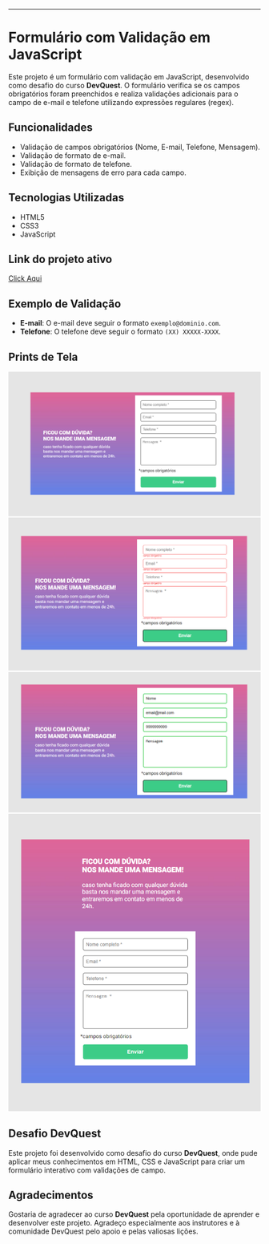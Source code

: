 

---

# Formulário com Validação em JavaScript

Este projeto é um formulário com validação em JavaScript, desenvolvido como desafio do curso **DevQuest**. O formulário verifica se os campos obrigatórios foram preenchidos e realiza validações adicionais para o campo de e-mail e telefone utilizando expressões regulares (regex).

## Funcionalidades

- Validação de campos obrigatórios (Nome, E-mail, Telefone, Mensagem).
- Validação de formato de e-mail.
- Validação de formato de telefone.
- Exibição de mensagens de erro para cada campo.

## Tecnologias Utilizadas

- HTML5
- CSS3
- JavaScript

## Link do projeto ativo
[Click Aqui](https://formulario-com-validacao-javascript.netlify.app/)

## Exemplo de Validação

- **E-mail**: O e-mail deve seguir o formato `exemplo@dominio.com`.
- **Telefone**: O telefone deve seguir o formato `(XX) XXXXX-XXXX`.

## Prints de Tela

![](./Designer/Tela-inicial.png)
![](./Designer/Tela-ativada.png)
![](./Designer/Fim-de-Tela.png)
![](./Designer/Tela-responsive.png)

## Desafio DevQuest

Este projeto foi desenvolvido como desafio do curso **DevQuest**, onde pude aplicar meus conhecimentos em HTML, CSS e JavaScript para criar um formulário interativo com validações de campo.

## Agradecimentos

Gostaria de agradecer ao curso **DevQuest** pela oportunidade de aprender e desenvolver este projeto. Agradeço especialmente aos instrutores e à comunidade DevQuest pelo apoio e pelas valiosas lições.